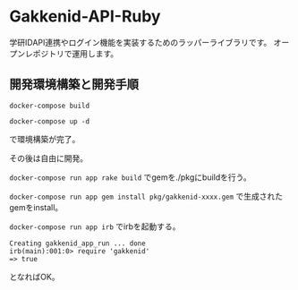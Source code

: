 # Gakkenid-API-Ruby
学研IDAPI連携やログイン機能を実装するためのラッパーライブラリです。
オープンレポジトリで運用します。

## 開発環境構築と開発手順
`docker-compose build`

`docker-compose up -d`

で環境構築が完了。

その後は自由に開発。

`docker-compose run app rake build`
でgemを./pkgにbuildを行う。

`docker-compose run app gem install pkg/gakkenid-xxxx.gem`
で生成されたgemをinstall。

`docker-compose run app irb`
でirbを起動する。

    Creating gakkenid_app_run ... done
    irb(main):001:0> require 'gakkenid'
    => true

となればOK。